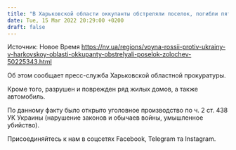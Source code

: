 ```yaml
---
title: "В Харьковской области оккупанты обстреляли поселок, погибли пять человек"
date: Tue, 15 Mar 2022 20:29:00 +0200
draft: false
---
```

Источник: Новое Время https://nv.ua/regions/voyna-rossii-protiv-ukrainy-v-harkovskoy-oblasti-okkupanty-obstrelyali-poselok-zolochev-50225343.html


 Об этом сообщает пресс-служба Харьковской областной прокуратуры.

Кроме того, разрушен и поврежден ряд жилых домов, а также автомобиль.

По данному факту было открыто уголовное производство по ч. 2 ст. 438 УК Украины (нарушение законов и обычаев войны, умышленное убийство).

Присоединяйтесь к нам в соцсетях Facebook, Telegram та Instagram.
